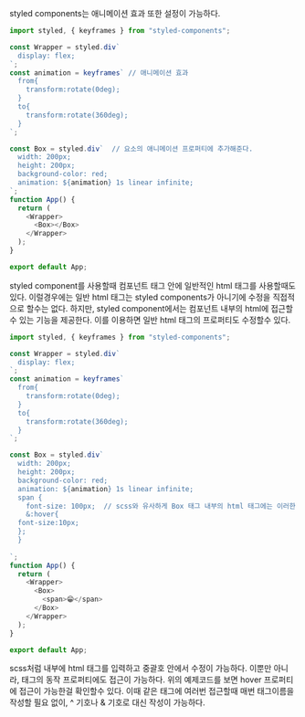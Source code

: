 styled components는 애니메이션 효과 또한 설정이 가능하다.

```javascript
import styled, { keyframes } from "styled-components";

const Wrapper = styled.div`
  display: flex;
`;
const animation = keyframes` // 애니메이션 효과
  from{
    transform:rotate(0deg);
  }
  to{
    transform:rotate(360deg);
  }
`;

const Box = styled.div`  // 요소의 애니메이션 프로퍼티에 추가해준다.
  width: 200px;
  height: 200px;
  background-color: red;
  animation: ${animation} 1s linear infinite;
`;
function App() {
  return (
    <Wrapper>
      <Box></Box>
    </Wrapper>
  );
}

export default App;

```

styled component를 사용할때 컴포넌트 태그 안에 일반적인 html 태그를 사용할때도 있다. 이럴경우에는 일반 html 태그는 styled components가 아니기에 수정을 직접적으로 할수는 없다.
하지만, styled component에서는 컴포넌트 내부의 html에 접근할수 있는 기능을 제공한다. 이를 이용하면 일반 html 태그의 프로퍼티도 수정할수 있다.

```javascript
import styled, { keyframes } from "styled-components";

const Wrapper = styled.div`
  display: flex;
`;
const animation = keyframes`
  from{
    transform:rotate(0deg);
  }
  to{
    transform:rotate(360deg);
  }
`;

const Box = styled.div`
  width: 200px;
  height: 200px;
  background-color: red;
  animation: ${animation} 1s linear infinite;
  span {
    font-size: 100px;  // scss와 유사하게 Box 태그 내부의 html 태그에는 이러한 포맷으로 접근이 가능하다.
    &:hover{
  font-size:10px;
  };
  }
  
`;
function App() {
  return (
    <Wrapper>
      <Box>
        <span>😁</span>
      </Box>
    </Wrapper>
  );
}

export default App;

```
scss처럼 내부에 html 태그를 입력하고 중괄호 안에서 수정이 가능하다. 이뿐만 아니라, 태그의 동작 프로퍼티에도 접근이 가능하다. 위의 예제코드를 보면 hover 프로퍼티에 접근이 가능한걸 확인할수 있다.
이때 같은 태그에 여러번 접근할때 매번 태그이름을 작성할 필요 없이, ^ 기호나 & 기호로 대신 작성이 가능하다.
